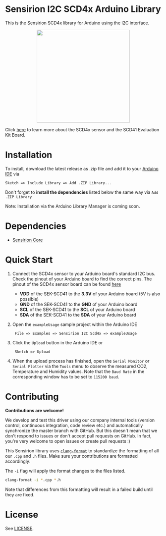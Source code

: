 # Sensirion I2C SCD4x Arduino Library

This is the Sensirion SCD4x library for Arduino using the I2C interface.

[<center><img src="images/SCD41_Development_Board.png" width="300px"></center>](https://sensirion.com/my-scd-ek)

Click [here](https://sensirion.com/my-scd-ek) to learn more about the SCD4x
sensor and the SCD41 Evaluation Kit Board.

# Installation

To install, download the latest release as .zip file and add it to your
[Arduino IDE](http://www.arduino.cc/en/main/software) via

	Sketch => Include Library => Add .ZIP Library...

Don't forget to **install the dependencies** listed below the same way via `Add
.ZIP Library`

Note: Installation via the Arduino Library Manager is coming soon.

# Dependencies

* [Sensirion Core](https://github.com/Sensirion/arduino-core)


# Quick Start

1. Connect the SCD4x sensor to your Arduino board's standard I2C bus. Check
   the pinout of your Arduino board to find the correct pins. The pinout of the
   SCD4x sensor board can be found [here](https://sensirion.com/my-scd-ek)

	* **VDD** of the SEK-SCD41 to the **3.3V** of your Arduino board (5V is also possible)
	* **GND** of the SEK-SCD41 to the **GND** of your Arduino board
	* **SCL** of the SEK-SCD41 to the **SCL** of your Arduino board
	* **SDA** of the SEK-SCD41 to the **SDA** of your Arduino board

2. Open the `exampleUsage` sample project within the Arduino IDE

		File => Examples => Sensirion I2C Scd4x => exampleUsage

3. Click the `Upload` button in the Arduino IDE or

		Sketch => Upload

4. When the upload process has finished, open the `Serial Monitor` or `Serial
   Plotter` via the `Tools` menu to observe the measured CO2, Temperature and
   Humidity values. Note that the `Baud Rate` in the corresponding window has
   to be set to `115200 baud`.

# Contributing

**Contributions are welcome!**

We develop and test this driver using our company internal tools (version
control, continuous integration, code review etc.) and automatically
synchronize the master branch with GitHub. But this doesn't mean that we don't
respond to issues or don't accept pull requests on GitHub. In fact, you're very
welcome to open issues or create pull requests :)

This Sensirion library uses
[`clang-format`](https://releases.llvm.org/download.html) to standardize the
formatting of all our `.cpp` and `.h` files. Make sure your contributions are
formatted accordingly:

The `-i` flag will apply the format changes to the files listed.

```bash
clang-format -i *.cpp *.h
```

Note that differences from this formatting will result in a failed build until
they are fixed.

# License

See [LICENSE](LICENSE).
